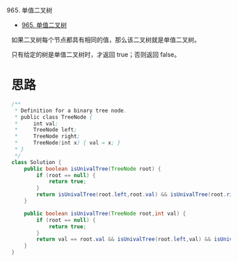 965. 单值二叉树

- [965. 单值二叉树](https://leetcode-cn.com/problems/univalued-binary-tree/)



如果二叉树每个节点都具有相同的值，那么该二叉树就是单值二叉树。

只有给定的树是单值二叉树时，才返回 true；否则返回 false。


# 思路




```java
/**
 * Definition for a binary tree node.
 * public class TreeNode {
 *     int val;
 *     TreeNode left;
 *     TreeNode right;
 *     TreeNode(int x) { val = x; }
 * }
 */
class Solution {
    public boolean isUnivalTree(TreeNode root) {
        if (root == null) {
            return true;
        }
        return isUnivalTree(root.left,root.val) && isUnivalTree(root.right,root.val);
    }

    public boolean isUnivalTree(TreeNode root,int val) {
        if (root == null) {
            return true;
        }
        return val == root.val && isUnivalTree(root.left,val) && isUnivalTree(root.right,val);
    }
}
```
